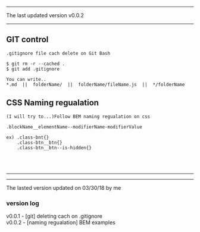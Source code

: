 ___
The last updated version v0.0.2      
___


## GIT control

    .gitignore file cach delete on Git Bash

    $ git rm -r --cached . 
    $ git add .gitignore

    You can write.. 
    *.md  ||  folderName/  ||  folderName/fileName.js  ||  */folderName



## CSS Naming regualation

    (I will try to...)Follow BEM naming regualation on css

    .blockName__elementName--modifierName-modifierValue

    ex) .class-bnt{}
        .class-btn__btn{}
        .class-btn__btn--is-hidden{}





<br></br>
___
___
The lasted version updated on 03/30/18 by me	              

### version log <br>
v0.0.1 - [git] deleting cach on .gitignore <br>
v0.0.2 - [naming regualation] BEM examples <br>